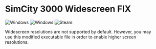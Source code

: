 # SimCity 3000 Widescreen FIX
![Windows](https://img.shields.io/badge/Windows-10-blue?labelColor=grey&style=flat)
![Windows](https://img.shields.io/badge/Windows-11-navy?labelColor=grey&style=flat)
![Steam](https://img.shields.io/badge/Steam-1a9fff?style=flat)

Widescreen resolutions are not supported by default. 
However, you may use this modified executable file in order to enable higher screen resolutions.
